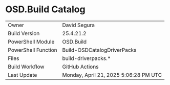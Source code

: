 ﻿# OSD.Build Catalog

| | |
|-|-|
| Owner | David Segura |
| Build Version | 25.4.21.2 |
| PowerShell Module | OSD.Build |
| PowerShell Function | Build-OSDCatalogDriverPacks |
| Files | build-driverpacks.* |
| Build Workflow | GitHub Actions |
| Last Update | Monday, April 21, 2025 5:06:28 PM UTC |
